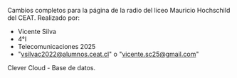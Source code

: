 Cambios completos para la página de la radio del liceo Mauricio Hochschild del CEAT.
Realizado por: 

- Vicente Silva
- 4°I
- Telecomunicaciones 2025
- "vsilvac2022@alumnos.ceat.cl" o "vicente.sc25@gmail.com"



Clever Cloud - Base de datos.